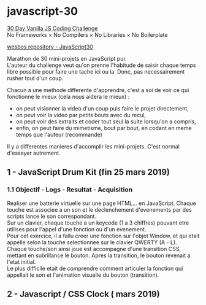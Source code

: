 # javascript-30

[30 Day Vanilla JS Coding Challenge](https://javascript30.com)  
No Frameworks × No Compilers × No Libraries × No Boilerplate

[wesbos repository - JavaScript30](https://github.com/wesbos/JavaScript30)

Marathon de 30 mini-projets en JavaScript pur.  
L'auteur du challenge veut qu'on prenne l'habitude de saisir chaque temps libre possible pour faire une tache ici ou la. Donc, pas necessairement rusher tout d'un coup.  

Chacun a une methode differente d'apprendre, c'est a soi de voir ce qui fonctionne le mieux (cela nous aidera le mieux) :  

- on peut visionner la video d'un coup puis faire le projet directement,
- on peut voir la video par petits bouts avec du recul,
- on peut voir des extraits et coder tout seul la suite lorsqu'on a compris,
- enfin, on peut faire du mimetisme, bout par bout, en codant en meme temps que l'auteur (recommande)

Il y a differentes manieres d'accomplir les mini-projets. C'est normal d'essayer autrement.  

## 1 - JavaScript Drum Kit (fin 25 mars 2019)

### 1.1 Objectif - Logs - Resultat - Acquisition

Realiser une batterie virtuelle sur une page HTML... en JavaScript. Chaque touche est associee a un son et le declenchement d'evenements par des scripts lance le son correspondant.  
Sur un clavier, chaque touche a un keycode (1 a 3 chiffres) pouvant etre utilises pour l'appel d'une fonction ou d'un evenement.  
Pour cet exercice, il a fallu creer une fonction sur l'objet Window, et qui etait appelle selon la touche selectionnee sur le clavier QWERTY (A - L).  
Chaque touche/son ainsi joue est accompagne d'une transition CSS, mettant en subrillance le bouton. Apres la transition, le bouton revenait a l'etat initial.  
Le plus difficile etait de comprendre comment articuler la fonction qui appellait le son et l'animation visuelle du bouton (transition).  

## 2 - Javascript / CSS Clock ( mars 2019) 


